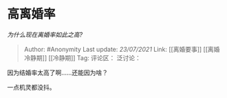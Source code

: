 # 高离婚率
*为什么现在离婚率如此之高?*

> Author: #Anonymity
> Last update: *23/07/2021*
> Link: [[离婚要事]] [[离婚冷静期]] [[冷静期]]
> Tag:
> 评论区：
> 泛讨论：

因为结婚率太高了啊……还能因为啥？

一点机灵都没抖。
